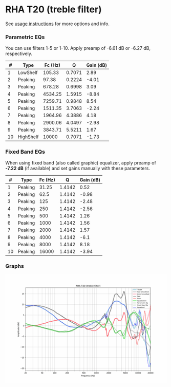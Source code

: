 # RHA T20 (treble filter)
See [usage instructions](https://github.com/jaakkopasanen/AutoEq#usage) for more options and info.

### Parametric EQs
You can use filters 1-5 or 1-10. Apply preamp of -6.61 dB or -6.27 dB, respectively.

|   # | Type      |   Fc (Hz) |      Q |   Gain (dB) |
|-----|-----------|-----------|--------|-------------|
|   1 | LowShelf  |    105.33 | 0.7071 |        2.89 |
|   2 | Peaking   |     97.38 | 0.2224 |       -4.01 |
|   3 | Peaking   |    678.28 | 0.6998 |        3.09 |
|   4 | Peaking   |   4534.25 | 1.5915 |       -8.84 |
|   5 | Peaking   |   7259.71 | 0.9848 |        8.54 |
|   6 | Peaking   |   1511.35 | 3.7063 |       -2.24 |
|   7 | Peaking   |   1964.96 | 4.3886 |        4.18 |
|   8 | Peaking   |   2900.06 | 4.0497 |       -2.98 |
|   9 | Peaking   |   3843.71 | 5.5211 |        1.67 |
|  10 | HighShelf |  10000    | 0.7071 |       -1.73 |

### Fixed Band EQs
When using fixed band (also called graphic) equalizer, apply preamp of **-7.22 dB** (if available) and set gains manually with these parameters.

|   # | Type    |   Fc (Hz) |      Q |   Gain (dB) |
|-----|---------|-----------|--------|-------------|
|   1 | Peaking |     31.25 | 1.4142 |        0.52 |
|   2 | Peaking |     62.5  | 1.4142 |       -0.98 |
|   3 | Peaking |    125    | 1.4142 |       -2.48 |
|   4 | Peaking |    250    | 1.4142 |       -2.56 |
|   5 | Peaking |    500    | 1.4142 |        1.26 |
|   6 | Peaking |   1000    | 1.4142 |        1.56 |
|   7 | Peaking |   2000    | 1.4142 |        1.57 |
|   8 | Peaking |   4000    | 1.4142 |       -6.1  |
|   9 | Peaking |   8000    | 1.4142 |        8.18 |
|  10 | Peaking |  16000    | 1.4142 |       -3.94 |

### Graphs
![](./RHA%20T20%20(treble%20filter).png)
